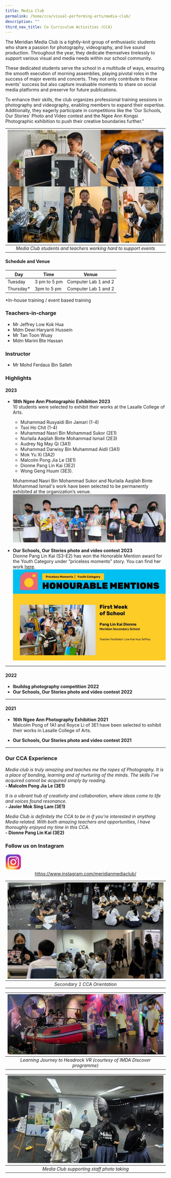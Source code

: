 ```yaml
---
title: Media Club
permalink: /home/cca/visual-performing-arts/media-club/
description: ""
third_nav_title: Co Curriculum Activities (CCA)
---
```

The Meridian Media Club is a tightly-knit group of enthusiastic students who share a passion for photography, videography, and live sound production. Throughout the year, they dedicate themselves tirelessly to support various visual and media needs within our school community.

These dedicated students serve the school in a multitude of ways, ensuring the smooth execution of morning assemblies, playing pivotal roles in the success of major events and concerts. They not only contribute to these events' success but also capture invaluable moments to share on social media platforms and preserve for future publications.

To enhance their skills, the club organizes professional training sessions in photography and videography, enabling members to expand their expertise. Additionally, they eagerly participate in competitions like the 'Our Schools, Our Stories' Photo and Video contest and the Ngee Ann Kongsi Photographic exhibition to push their creative boundaries further."

|![Media Club at Work](/images/CCA/Media%20Club/mediaclub_01.jpg)|
|:---:|
|*Media Club students and teachers working hard to support events*|


#### Schedule and Venue
|Day|Time|Venue|
|---|---|---|
|Tuesday|3 pm to 5 pm|Computer Lab 1 and 2|
|Thursday*|3pm to 5 pm|Computer Lab 1 and 2|

*In-house training / event based training

### Teachers-in-charge
* Mr Jeffrey Low Kok Hua
* Mdm Dewi Haryanti Hussein
* Mr Tan Toon Wuay
* Mdm Marini Bte Hassan

### Instructor
* Mr Mohd Ferdaus Bin Salleh

### Highlights
#### 2023

*  **18th Ngee Ann Photographic Exhibition 2023**
    <br>10 students were selected to exhibit their works at the Lasalle College of Arts.
    * Muhammad Rusyaidi Bin Jamari (1-4)
    * Tsoi Ho Chit (1-4)
    * Muhammad Nasri Bin Mohammad Sukor (2E1)
    * Nurlaila Aaqilah Binte Mohammad Ismail (2E3)
    * Audrey Ng May Qi (3A1)
    * Muhammad Darwisy Bin Muhammad Aidil (3A1)
    * Mok Yu Xi (3A2)
    * Malcolm Pong Jia Le (3E1)
    * Dionne Pang Lin Kai (3E2)
    * Wong Geng Huum (3E3).

    Muhammad Nasri Bin Mohammad Sukor and Nurlaila Aaqilah Binte Mohammad Ismail's work have been selected to be permanently exhibited at the organization’s venue. 
		![](/images/CCA/Media%20Club/mediaclub_02.jpg)
		<br>


* **Our Schools, Our Stories photo and video contest 2023**<br>
    Dionne Pang Lin Kai (S3-E2) has won the Honorable Mention award for the Youth Category under “priceless moments” story. You can find her work [here](https://www.moe.gov.sg/our-schools-our-stories/winning-stories-2023/priceless-moments/youth).
		![](/images/CCA/Media%20Club/mediaclub_03.jpg)
		

---
#### 2022
* **Ibuildsg photography competition 2022**
* **Our Schools, Our Stories photo and video contest 2022**

---
#### 2021
* **16th Ngee Ann Photography Exhibition 2021**<br>
    Malcolm Pong of 1A1 and Royce Li of 3E1 have been selected to exhibit their works in Lasalle College of Arts.

* **Our Schools, Our Stories photo and video contest 2021**

---

### Our CCA Experience

*Media club is truly amazing and teaches me the ropes of Photography. It is a place of bonding, learning and of nurturing of the minds. The skills I’ve acquired cannot be acquired simply by reading.*
<br>**- Malcolm Pong Jia Le (3E1)**

*It is a vibrant hub of creativity and collaboration, where ideas come to life and voices found resonance.* 
<br>**- Javier Mok Sing Lam (3E1)**

*Media Club is definitely the CCA to be in if you're interested in anything Media related. With both amazing teachers and opportunities, I have thoroughly enjoyed my time in this CCA.*
<br>**- Dionne Pang Lin Kai (3E2)**




### Follow us on Instagram

<img src="/images/instagram.png" style="width:10%">

<center><a href="https://www.instagram.com/meridianmediaclub/">https://www.instagram.com/meridianmediaclub/</a></center>

|![Secondary 1 CCA Orientation](/images/CCA/Media%20Club/mediaclub_04.jpg)|
|:---:|
| *Secondary 1 CCA Orientation* |

|![Learning Journey to Headrock VR](/images/CCA/Media%20Club/mediaclub_05.jpg)|
|:---:|
| *Learning Journey to Headrock VR (courtesy of IMDA Discover programme)* |

|![Staff photo taking](/images/CCA/Media%20Club/mediaclub_06.jpg)|
|:---:|
| *Media Club supporting staff photo taking* |

